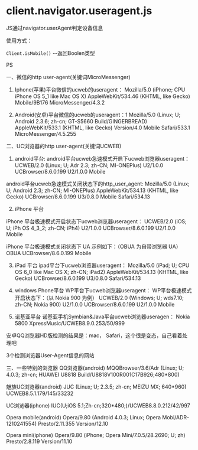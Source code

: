 # client.navigator.useragent.js
JS通过navigator.userAgent判定设备信息

使用方式：

<code>Client.isMobile()</code>
--返回Boolen类型

PS

一、微信的http user-agent(关键词MicroMessenger)

1. Iphone(苹果)平台微信的ucweb的useragent：
Mozilla/5.0 (iPhone; CPU iPhone OS 5_1 like Mac OS X) AppleWebKit/534.46 (KHTML, like Gecko) Mobile/9B176 MicroMessenger/4.3.2


2. Android(安卓)平台微信的ucweb的useragent：1
Mozilla/5.0 (Linux; U; Android 2.3.6; zh-cn; GT-S5660 Build/GINGERBREAD) AppleWebKit/533.1 (KHTML, like Gecko) Version/4.0 Mobile Safari/533.1 MicroMessenger/4.5.255


二、UC浏览器的http user-agent(关键词UCWEB)

1. android平台:
android平台ucweb急速模式开启下ucweb浏览器useragent： 
UCWEB/2.0 (Linux; U; Adr 2.3; zh-CN; MI-ONEPlus) U2/1.0.0 UCBrowser/8.6.0.199 U2/1.0.0 Mobile

android平台ucweb急速模式关闭状态下的http_user_agent:
Mozilla/5.0 (Linux; U; Android 2.3; zh-CN; MI-ONEPlus) AppleWebKit/534.13 (KHTML, like Gecko) UCBrowser/8.6.0.199 U3/0.8.0 Mobile Safari/534.13 

2. iPhone 平台

iPhone 平台极速模式开启状态下ucweb浏览器useragent： 
UCWEB/2.0 (iOS; U; iPh OS 4_3_2; zh-CN; iPh4) U2/1.0.0 UCBrowser/8.6.0.199 U2/1.0.0 Mobile 

iPhone 平台极速模式关闭状态下 UA 示例如下：（OBUA 为自带浏览器 UA）\
OBUA UCBrowser/8.6.0.199 Mobile

3. iPad 平台
ipad平台下ucweb浏览器useragent：
Mozilla/5.0 (iPad; U; CPU OS 6_0 like Mac OS X; zh-CN; iPad2) AppleWebKit/534.13 (KHTML, like Gecko) UCBrowser/8.6.0.199 U3/0.8.0 Safari/534.13 

4. windows Phone平台
WP平台下ucweb浏览器useragent：
WP平台极速模式开启状态下：（以 Nokia 900 为例）
UCWEB/2.0 (Windows; U; wds7.10; zh-CN; Nokia 900) U2/1.0.0 UCBrowser/8.6.0.199 U2/1.0.0 Mobile 

5. 诺基亚平台
诺基亚手机Symbian&Java平台ucweb浏览器useragen：
Nokia 5800 XpressMusic/UCWEB8.9.0.253/50/999 

安卓QQ浏览器HD版检测的结果是：mac， Safari，这个很是变态，自己看着处理吧

3个检测浏览器User-Agent信息的网站

三、一些特别的浏览器
QQ浏览器(android)
MQQBrowser/3.6/Adr (Linux; U; 4.0.3; zh-cn; HUAWEI U8818 Build/U8818V100R001C17B926;480*800)

魅族UC浏览器(android)
JUC (Linux; U; 2.3.5; zh-cn; MEIZU MX; 640*960) UCWEB8.5.1.179/145/33232

UC浏览器(iphone)
IUC(U;iOS 5.1;Zh-cn;320*480;)/UCWEB8.8.0.212/42/997

Opera mobile(android)
Opera/9.80 (Android 4.0.3; Linux; Opera Mobi/ADR-1210241554) Presto/2.11.355 Version/12.10

Opera mini(iphone)
Opera/9.80 (iPhone; Opera Mini/7.0.5/28.2690; U; zh) Presto/2.8.119 Version/11.10
